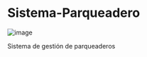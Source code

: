 # Sistema-Parqueadero
![image](https://github.com/user-attachments/assets/9d8e8bcc-dfc7-467a-90b6-5b8ece05b1c2)

Sistema de gestión de parqueaderos
